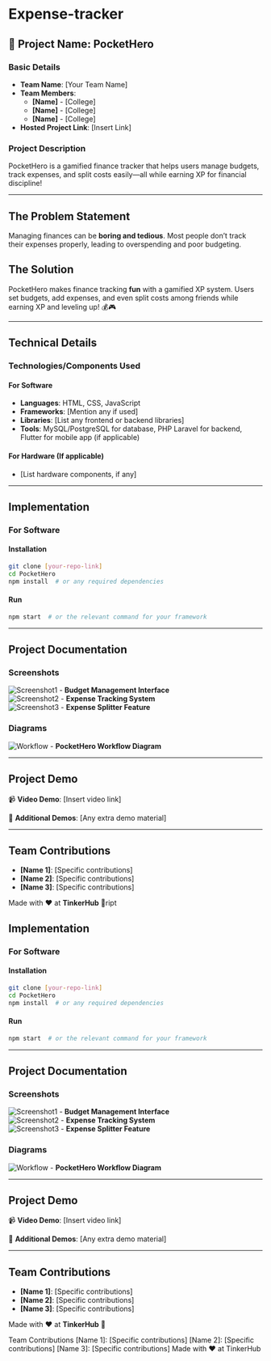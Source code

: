 # Expense-tracker


## 🎯 **Project Name**: PocketHero  

### **Basic Details**  
- **Team Name**: [Your Team Name]  
- **Team Members**:  
  - **[Name]** - [College]  
  - **[Name]** - [College]  
  - **[Name]** - [College]  
- **Hosted Project Link**: [Insert Link]  

### **Project Description**  
PocketHero is a gamified finance tracker that helps users manage budgets, track expenses, and split costs easily—all while earning XP for financial discipline!  

---

## **The Problem Statement**  
Managing finances can be **boring and tedious**. Most people don’t track their expenses properly, leading to overspending and poor budgeting.  

## **The Solution**  
PocketHero makes finance tracking **fun** with a gamified XP system. Users set budgets, add expenses, and even split costs among friends while earning XP and leveling up! 💰🎮  

---

## **Technical Details**  

### **Technologies/Components Used**  

#### **For Software**  
- **Languages**: HTML, CSS, JavaScript  
- **Frameworks**: [Mention any if used]  
- **Libraries**: [List any frontend or backend libraries]  
- **Tools**: MySQL/PostgreSQL for database, PHP Laravel for backend, Flutter for mobile app (if applicable)  

#### **For Hardware** (If applicable)  
- [List hardware components, if any]  

---

## **Implementation**  

### **For Software**  
#### **Installation**  
```bash
git clone [your-repo-link]
cd PocketHero
npm install  # or any required dependencies
```

#### **Run**  
```bash
npm start  # or the relevant command for your framework
```

---

## **Project Documentation**  

### **Screenshots**  
![Screenshot1](#) - **Budget Management Interface**  
![Screenshot2](#) - **Expense Tracking System**  
![Screenshot3](#) - **Expense Splitter Feature**  

### **Diagrams**  
![Workflow](#) - **PocketHero Workflow Diagram**  

---

## **Project Demo**  
📹 **Video Demo**: [Insert video link]  

🔗 **Additional Demos**: [Any extra demo material]  

---

## **Team Contributions**  
- **[Name 1]**: [Specific contributions]  
- **[Name 2]**: [Specific contributions]  
- **[Name 3]**: [Specific contributions]  

Made with ❤️ at **TinkerHub** 🚀ript  



## **Implementation**  

### **For Software**  
#### **Installation**  
```bash
git clone [your-repo-link]
cd PocketHero
npm install  # or any required dependencies
```

#### **Run**  
```bash
npm start  # or the relevant command for your framework
```

---

## **Project Documentation**  

### **Screenshots**  
![Screenshot1](#) - **Budget Management Interface**  
![Screenshot2](#) - **Expense Tracking System**  
![Screenshot3](#) - **Expense Splitter Feature**  

### **Diagrams**  
![Workflow](#) - **PocketHero Workflow Diagram**  

---

## **Project Demo**  
📹 **Video Demo**: [Insert video link]  

🔗 **Additional Demos**: [Any extra demo material]  

---

## **Team Contributions**  
- **[Name 1]**: [Specific contributions]  
- **[Name 2]**: [Specific contributions]  
- **[Name 3]**: [Specific contributions]  

Made with ❤️ at **TinkerHub** 🚀

Team Contributions
[Name 1]: [Specific contributions]
[Name 2]: [Specific contributions]
[Name 3]: [Specific contributions]
Made with ❤️ at TinkerHub
